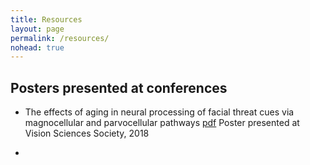 ```yaml
---
title: Resources
layout: page
permalink: /resources/
nohead: true
---
```


## Posters presented at conferences
* The effects of aging in neural processing of facial threat cues via magnocellular and parvocellular pathways [pdf](../Im_et_al_VSS_2018.pdf)
  Poster presented at Vision Sciences Society, 2018
  
* 
